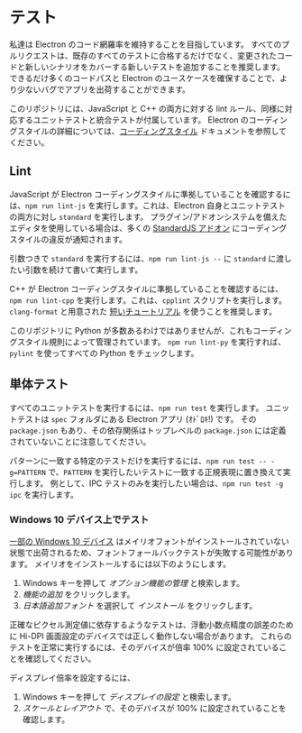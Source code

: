# テスト

私達は Electron のコード網羅率を維持することを目指しています。 すべてのプルリクエストは、既存のすべてのテストに合格するだけでなく、変更されたコードと新しいシナリオをカバーする新しいテストを追加することを推奨します。 できるだけ多くのコードパスと Electron のユースケースを確保することで、より少ないバグでアプリを出荷することができます。

このリポジトリには、JavaScript と C++ の両方に対する lint ルール、同様に対応するユニットテストと統合テストが付属しています。 Electron のコーディングスタイルの詳細については、[コーディングスタイル](coding-style.md) ドキュメントを参照してください。

## Lint
JavaScript が Electron コーディングスタイルに準拠していることを確認するには、`npm run lint-js` を実行します。これは、Electron 自身とユニットテストの両方に対し `standard` を実行します。 プラグイン/アドオンシステムを備えたエディタを使用している場合は、多くの [StandardJS アドオン][standard-addons] にコーディングスタイルの違反が通知されます。

引数つきで `standard` を実行するには、`npm run lint-js --` に `standard` に渡したい引数を続けて書いて実行します。

C++ が Electron コーディングスタイルに準拠していることを確認するには、`npm run lint-cpp` を実行します。これは、`cpplint` スクリプトを実行します。 `clang-format` と用意された [短いチュートリアル](clang-format.md) を使うことを推奨します。

このリポジトリに Python が多数あるわけではありませんが、これもコーディングスタイル規則によって管理されています。 `npm run lint-py` を実行すれば、`pylint` を使ってすべての Python をチェックします。

## 単体テスト

すべてのユニットテストを実行するには、`npm run test` を実行します。 ユニットテストは `spec` フォルダにある Electron アプリ (ｵﾄﾞﾛｷ!) です。 その `package.json` もあり、その依存関係はトップレベルの `package.json` には定義されていないことに注意してください。

パターンに一致する特定のテストだけを実行するには、`npm run test -- -g=PATTERN` で、`PATTERN` を実行したいテストに一致する正規表現に置き換えて実行します。 例として、IPC テストのみを実行したい場合は、`npm run test -g ipc` を実行します。

### Windows 10 デバイス上でテスト
[一部の Windows 10 デバイス](https://docs.microsoft.com/en-us/typography/fonts/windows_10_font_list) はメイリオフォントがインストールされていない状態で出荷されるため、フォントフォールバックテストが失敗する可能性があります。 メイリオをインストールするには以下のようにします。
1. Windows キーを押して _オプション機能の管理_ と検索します。
1. _機能の追加_ をクリックします。
1. _日本語追加フォント_ を選択して _インストール_ をクリックします。


正確なピクセル測定値に依存するようなテストは、浮動小数点精度の誤差のために Hi-DPI 画面設定のデバイスでは正しく動作しない場合があります。 これらのテストを正常に実行するには、そのデバイスが倍率 100% に設定されていることを確認してください。

ディスプレイ倍率を設定するには、
1. Windows キーを押して _ディスプレイの設定_ と検索します。
1. _スケールとレイアウト_ で、そのデバイスが 100% に設定されていることを確認します。

[standard-addons]: https://standardjs.com/#are-there-text-editor-plugins
